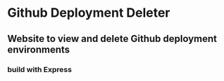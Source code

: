 # Github Deployment Deleter

## Website to view and delete Github deployment environments

### build with Express
